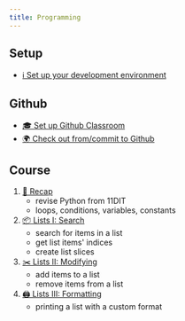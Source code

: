 ```yaml
---
title: Programming
---
```


## Setup

- [ℹ️ Set up your development environment](../../classroom/setup.md)

## Github

- [🎓 Set up Github Classroom](../../classroom/classroom.md)
- [🌍 Check out from/commit to Github](../../classroom/github.md)

## Course

1. [🐍 Recap](recap.md)
    - revise Python from 11DIT
    - loops, conditions, variables, constants
2. [📦 Lists I: Search](lists-01-search.md)
    - search for items in a list
    - get list items' indices
    - create list slices
3. [✂️ Lists II: Modifying](lists-02-modifying.md)
    - add items to a list
    - remove items from a list
4. [🖨 Lists III: Formatting](lists-03-formatting.md)
    - printing a list with a custom format
